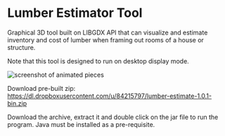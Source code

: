 Lumber Estimator Tool
========================

Graphical 3D tool built on LIBGDX API that can visualize and estimate inventory and cost of lumber when framing out rooms of a house or structure.

Note that this tool is designed to run on desktop display mode.

![screenshot of animated pieces](https://raw.github.com/pantinor/lumber-estimate/master/preview.png)

Download pre-built zip: https://dl.dropboxusercontent.com/u/84215797/lumber-estimate-1.0.1-bin.zip

Download the archive, extract it and double click on the jar file to run the program.
Java must be installed as a pre-requisite.
